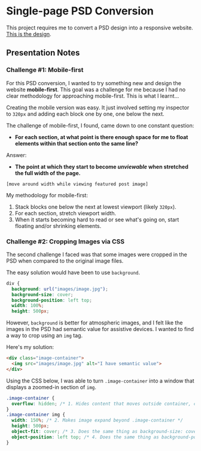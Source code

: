 # Single-page PSD Conversion

This project requires me to convert a PSD design into a responsive website. [This is the design](https://scene.zeplin.io/project/5d14daaa78189773b2f59efc
).

## Presentation Notes

### Challenge #1: Mobile-first

For this PSD conversion, I wanted to try something new and design the website **mobile-first**. This goal was a challenge for me because I had no clear methodology for approaching mobile-first. This is what I learnt...

Creating the mobile version was easy. It just involved setting my inspector to `320px` and adding each block one by one, one below the next.

The challenge of mobile-first, I found, came down to one constant question:
* **For each section, at what point is there enough space for me to float elements within that section onto the same line?**

Answer:
* **The point at which they start to become *unviewable* when stretched the full width of the page.**

`[move around width while viewing featured post image]`

My methodology for mobile-first:
1. Stack blocks one below the next at lowest viewport (likely `320px`).
2. For each section, stretch viewport width.
3. When it starts becoming hard to read or see what's going on, start floating and/or shrinking elements.


### Challenge #2: Cropping Images via CSS

The second challenge I faced was that some images were cropped in the PSD when compared to the original image files.

The easy solution would have been to use `background`.

```css
div {
  background: url("images/image.jpg");
  background-size: cover;
  background-position: left top;
  width: 100%;
  height: 500px;
```

However, `background` is better for atmospheric images, and I felt like the images in the PSD had semantic value for assistive devices. I wanted to find a way to crop using an `img` tag.

Here's my solution:

```html
<div class="image-container">
  <img src="images/image.jpg" alt="I have semantic value">
</div>
```

Using the CSS below, I was able to turn `.image-container` into a window that displays a zoomed-in section of `img`.

```css
.image-container {
  overflow: hidden; /* 1. Hides content that moves outside container, creating a window */
}
.image-container img {
  width: 150%; /* 2. Makes image expand beyond .image-container */
  height: 500px;
  object-fit: cover; /* 3. Does the same thing as background-size: cover; */
  object-position: left top; /* 4. Does the same thing as background-position: left top; */
}
```
